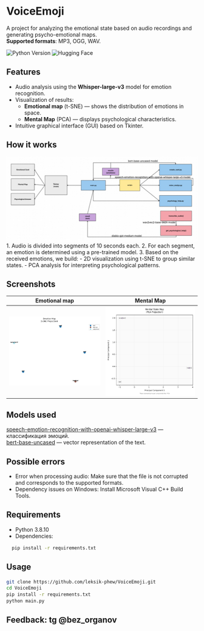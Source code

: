 # VoiceEmoji

A project for analyzing the emotional state based on audio recordings and generating psycho-emotional maps.  
**Supported formats**: MP3, OGG, WAV.

<img src="https://img.shields.io/badge/Python-3.8.10-blue" alt="Python Version"> <img alt="Hugging Face" src="https://img.shields.io/badge/Hugging-Face-yellow?style=plastic">

## Features
- Audio analysis using the **Whisper-large-v3** model for emotion recognition.
- Visualization of results:
  - **Emotional map** (t-SNE) — shows the distribution of emotions in space.
  - **Mental Map** (PCA) — displays psychological characteristics.
- Intuitive graphical interface (GUI) based on Tkinter.

## How it works
 <img src="scheme.png" width="800">
1. Audio is divided into segments of 10 seconds each.
2. For each segment, an emotion is determined using a pre-trained model.
3. Based on the received emotions, we build:
- 2D visualization using t-SNE to group similar states.
- PCA analysis for interpreting psychological patterns.

## Screenshots
| Emotional map | Mental Map |
|----------------------|--------------------|
| <img src="emotion_card.png" width="300"> | <img src="mental_map.png" width="300"> |


## Models used
[speech-emotion-recognition-with-openai-whisper-large-v3](https://huggingface.co/firdhokk/speech-emotion-recognition-with-openai-whisper-large-v3) — классификация эмоций.<br/>
[bert-base-uncased](https://huggingface.co/google-bert/bert-base-uncased) — vector representation of the text.

## Possible errors
- Error when processing audio: Make sure that the file is not corrupted and corresponds to the supported formats.
- Dependency issues on Windows: Install Microsoft Visual C++ Build Tools.

## Requirements
- Python 3.8.10
- Dependencies:  
```bash
  pip install -r requirements.txt
```

## Usage
```bash
git clone https://github.com/leksik-phew/VoiceEmoji.git
cd VoiceEmoji
pip install -r requirements.txt
python main.py
```

## Feedback: tg @bez_organov
